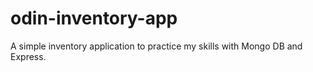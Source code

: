 # odin-inventory-app
A simple inventory application to practice my skills with Mongo DB and Express.
